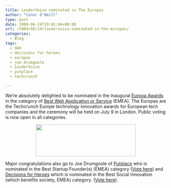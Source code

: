 ```yaml
---
title: LouderVoice nominated in The Europas
author: "Conor O'Neill"
type: post
date: 2009-06-24T19:01:04+00:00
url: /2009/06/24/loudervoice-nominated-in-the-europas/
categories:
  - Blog
tags:
  - d4h
  - decisions for heroes
  - europas
  - joe drumgoole
  - LouderVoice
  - putplace
  - techcrunch

---
```

We&#8217;re absolutely delighted to be nominated in the inaugural [Europa Awards][1] in the category of [Best Web Application or Service][2] (EMEA). The Europas are the Techcrunch Europe technology innovation awards for European tech companies and the ceremony will be held on July 9 in London. Public voting is now open in all categories.

<p style="text-align: center;">
  <a href="http://uk.techcrunch.com/2009/06/24/the-europas-voting-opens-in-the-european-tech-awards/"><img class="aligncenter" title="The Europas" src="http://www.loudervoice.com/wp-content/uploads/2009/06/24/loudervoice-nominated-in-the-europas/tc_europas82.jpg" alt="" width="312" height="100" /></a>
</p>

Major congratulations also go to Joe Drumgoole of [Putplace][3] who is nominated in the Best Startup Founder(s) (EMEA) category ([Vote here][4]) and [Decisions for Heroes][5] which is nominated in the Best Social Innovation (which benefits society, EMEA) category. ([Vote here][6]).

 [1]: http://uk.techcrunch.com/2009/06/04/announcing-the-europas-the-techcrunch-europe-awards-2009/
 [2]: http://uk.techcrunch.com/2009/06/24/the-europas-best-web-application-or-service-emea/
 [3]: http://www.putplace.com/
 [4]: http://uk.techcrunch.com/2009/06/24/the-europas-best-startup-founders/
 [5]: http://www.decisionsforheroes.com/
 [6]: http://uk.techcrunch.com/2009/06/24/the-europas-best-social-innovation-which-benefits-society-emea/
